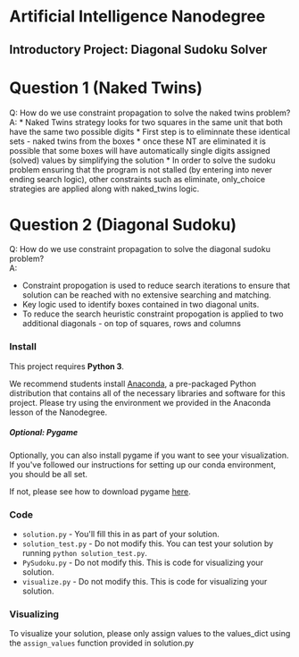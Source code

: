 # Artificial Intelligence Nanodegree
## Introductory Project: Diagonal Sudoku Solver

# Question 1 (Naked Twins)
Q: How do we use constraint propagation to solve the naked twins problem?  
A:
    * Naked Twins strategy looks for two squares in the same unit that both have the same two possible digits
    * First step is to eliminnate these identical sets - naked twins from the boxes
    * once these NT are eliminated it is possible that some boxes will have automatically single digits assigned (solved) values
      by simplifying the solution
    * In order to solve the sudoku problem ensuring that the program is not stalled (by entering into never ending search logic),
      other constraints such as eliminate, only_choice strategies are applied along with naked_twins logic.


# Question 2 (Diagonal Sudoku)
Q: How do we use constraint propagation to solve the diagonal sudoku problem?  
A:
   * Constraint propogation is used to reduce search iterations to ensure that solution can be reached with no extensive searching and matching.
   * Key logic used to identify boxes contained in two diagonal units.
   * To reduce the search heuristic constraint propogation is applied to two additional diagonals - on top of squares, rows and columns
    


### Install

This project requires **Python 3**.

We recommend students install [Anaconda](https://www.continuum.io/downloads), a pre-packaged Python distribution that contains all of the necessary libraries and software for this project. 
Please try using the environment we provided in the Anaconda lesson of the Nanodegree.

##### Optional: Pygame

Optionally, you can also install pygame if you want to see your visualization. If you've followed our instructions for setting up our conda environment, you should be all set.

If not, please see how to download pygame [here](http://www.pygame.org/download.shtml).

### Code

* `solution.py` - You'll fill this in as part of your solution.
* `solution_test.py` - Do not modify this. You can test your solution by running `python solution_test.py`.
* `PySudoku.py` - Do not modify this. This is code for visualizing your solution.
* `visualize.py` - Do not modify this. This is code for visualizing your solution.

### Visualizing

To visualize your solution, please only assign values to the values_dict using the ```assign_values``` function provided in solution.py


